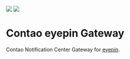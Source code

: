 [![](https://img.shields.io/packagist/v/inspiredminds/contao-eyepin-gateway.svg)](https://packagist.org/packages/inspiredminds/contao-eyepin-gateway)
[![](https://img.shields.io/packagist/dt/inspiredminds/contao-eyepin-gateway.svg)](https://packagist.org/packages/inspiredminds/contao-eyepin-gateway)

Contao eyepin Gateway
=====================

Contao Notification Center Gateway for [eyepin](https://www.eyepin.com/).
